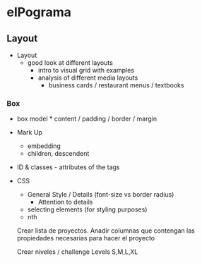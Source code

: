 # elPograma

## Layout
* Layout
    * good look at different layouts
        * intro to visual grid with examples
        * analysis of different media layouts
            * business cards / restaurant menus / textbooks

### Box 
    
* box model
        * content / padding / border / margin

* Mark Up
    * embedding
    * children, descendent

* ID & classes - attributes of the tags

* CSS

    * General Style / Details (font-size vs border radius)
        * Attention to details
    * selecting elements (for styling purposes)
    * nth



    Crear lista de proyectos. 
    Anadir columnas que contengan las propiedades necesarias para hacer el proyecto

    Crear niveles / challenge Levels  S,M,L,XL